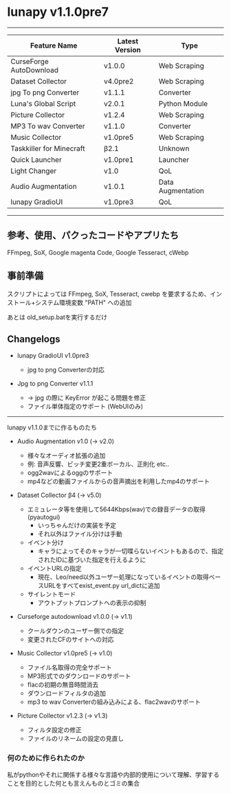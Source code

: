 # lunapy v1.1.0pre7

-----------
| Feature Name | Latest Version | Type |
|---|---|---|
| CurseForge AutoDownload | v1.0.0 | Web Scraping |
| Dataset Collector | v4.0pre2 | Web Scraping |
| jpg To png Converter | v1.1.1 | Converter |
| Luna's Global Script | v2.0.1 | Python Module |
| Picture Collector | v1.2.4 | Web Scraping |
| MP3 To wav Converter | v1.1.0 | Converter |
| Music Collector | v1.0pre5 | Web  Scraping |
| Taskkiller for Minecraft | β2.1 | Unknown |
| Quick Launcher | v1.0pre1 | Launcher |
| Light Changer | v1.0 | QoL |
| Audio Augmentation | v1.0.1 | Data Augmentation |
| lunapy GradioUI | v1.0pre3 | QoL |

-----------

## 参考、使用、パクったコードやアプリたち

FFmpeg, SoX, Google magenta Code, Google Tesseract, cWebp

## 事前準備

スクリプトによっては FFmpeg, SoX, Tesseract, cwebp を要求するため、インストール+システム環境変数 "PATH" への追加

あとは old_setup.batを実行するだけ

## Changelogs
  
- lunapy GradioUI v1.0pre3
  - jpg to png Converterの対応
  
- Jpg to png Converter v1.1.1
  - -> jpg の際に KeyError が起こる問題を修正
  - ファイル単体指定のサポート (WebUIのみ)

-----------

lunapy v1.1.0までに作るものたち

- Audio Augmentation v1.0 (-> v2.0)
  - 様々なオーディオ拡張の追加
  - 例: 音声反響、ピッチ変更2重ボーカル、正則化 etc..
  - ogg2wavによるoggのサポート
  - mp4などの動画ファイルからの音声摘出を利用したmp4のサポート

- Dataset Collector β4 (-> v5.0)
  - エミュレータ等を使用して5644Kbps(wav)での録音データの取得 (pyautogui)
    - いっちゃんだけの実装を予定
    - それ以外はファイル分けは手動
  - イベント分け
    - キャラによってそのキャラが一切喋らないイベントもあるので、指定されたIDに基づいた指定を行えるように
  - イベントURLの指定
    - 現在、Leo/need以外ユーザー処理になっているイベントの取得ベースURLをすべてexist_event.py url_dictに追加
  - サイレントモード
    - アウトプットプロンプトへの表示の抑制

- Curseforge autodownload v1.0.0 (-> v1.1)
  - クールダウンのユーザー側での指定
  - 変更されたCFのサイトへの対応

- Music Collector v1.0pre5 (-> v1.0)
  - ファイル名取得の完全サポート
  - MP3形式でのダウンロードのサポート
  - flacの初期の無音時間消去
  - ダウンロードフィルタの追加
  - mp3 to wav Converterの組み込みによる、flac2wavのサポート

- Picture Collector v1.2.3 (-> v1.3)
  - フィルタ設定の修正
  - ファイルのリネームの設定の見直し

### 何のために作られたのか

私がpythonやそれに関係する様々な言語や内部的使用について理解、学習することを目的とした何とも言えんものとゴミの集合
